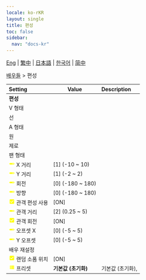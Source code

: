 ```yaml
---
locale: ko-rKR
layout: single
title: 편성
toc: false
sidebar:
  nav: "docs-kr"
---
```

[Eng](/dancexr/menu/2025.4/actors/formation) | [繁中](/tw/dancexr/menu/2025.4/actors/formation) | [日本語](/jp/dancexr/menu/2025.4/actors/formation) | [한국어](/kr/dancexr/menu/2025.4/actors/formation) | [简中](/zh/dancexr/menu/2025.4/actors/formation)

[배우들](../menu#배우들) > 편성



| Setting | Value | Description |
| :--- | --- | :--- |
|<nobr> <b>편성</b></nobr>|| 
|<nobr> V 형태</nobr>|| 
|<nobr> 선</nobr>|| 
|<nobr> A 형태</nobr>|| 
|<nobr> 원</nobr>|| 
|<nobr> 제로</nobr>|| 
|<nobr> 팬 형태</nobr>|| 
|<nobr> ![slider icon](/images/icon/ic_slider.png)  X 거리</nobr>| [1] (-10 ~ 10) | 
|<nobr> ![slider icon](/images/icon/ic_slider.png)  Y 거리</nobr>| [1] (-2 ~ 2) | 
|<nobr> ![slider icon](/images/icon/ic_slider.png)  회전</nobr>| [0] (-180 ~ 180) | 
|<nobr> ![slider icon](/images/icon/ic_slider.png)  방향</nobr>| [0] (-180 ~ 180) | 
|<nobr> ![check_on icon](/images/icon/ic_check_on.png)  관객 편성 사용</nobr>| [ON] | 
|<nobr> ![slider icon](/images/icon/ic_slider.png)  관객 거리</nobr>| [2] (0.25 ~ 5) | 
|<nobr> ![check_on icon](/images/icon/ic_check_on.png)  관객 회전</nobr>| [ON] | 
|<nobr> ![slider icon](/images/icon/ic_slider.png)  오프셋 X</nobr>| [0] (-5 ~ 5) | 
|<nobr> ![slider icon](/images/icon/ic_slider.png)  Y 오프셋</nobr>| [0] (-5 ~ 5) | 
|<nobr> 배우 재설정</nobr>|| 
|<nobr> ![check_on icon](/images/icon/ic_check_on.png)  랜덤 소품 위치</nobr>| [ON] | 
|<nobr> ![list icon](/images/icon/ic_list.png)  프리셋</nobr>| **기본값 (초기화)** | 기본값 (초기화),  |
